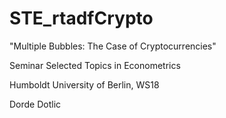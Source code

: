 # STE_rtadfCrypto

"Multiple Bubbles: The Case of Cryptocurrencies" 

Seminar Selected Topics in Econometrics 

Humboldt University of Berlin, WS18 

Dorde Dotlic
